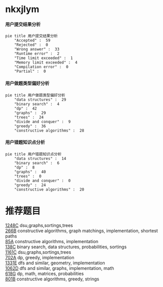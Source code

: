 # nkxjlym

<!-- tabs:start -->



#### **用户提交结果分析**

```mermaid
pie title 用户提交结果分析
    "Accepted" :  59
    "Rejected" :  0
    "Wrong answer" :  33
    "Runtime error" :  2
    "Time limit exceeded" :  1
    "Memory limit exceeded" :  4
    "Compilation error" :  0
    "Partial" :  0
```

#### **用户做题类型偏好分析**

```mermaid
pie title 用户做题类型偏好分析
    "data structures" :  29
    "binary search" :  4
    "dp" :  42
    "graphs" :  29
    "trees" :  24
    "divide and conquer" :  9
    "greedy" :  36
    "constructive algorithms" :  28
```
#### **用户错题知识点分析**

```mermaid
pie title 用户错题知识点分析
    "data structures" :  14
    "binary search" :  6
    "dp" :  8
    "graphs" :  40
    "trees" :  0
    "divide and conquer" :  0
    "greedy" :  24
    "constructive algorithms" :  20
```



<!-- tabs:end -->
# 推荐题目
[1248C](https://codeforces.com/contest/1248/problem/C)		dsu,graphs,sortings,trees		  
[266B](https://codeforces.com/contest/266/problem/B)		constructive algorithms,
                        graph matchings,
                        implementation,
                        shortest paths		  
[85A](https://codeforces.com/contest/85/problem/A)		constructive algorithms,
                        implementation		  
[138C](https://codeforces.com/contest/138/problem/C)		binary search,
                        data structures,
                        probabilities,
                        sortings		  
[1161C](https://codeforces.com/contest/1161/problem/C)		dsu,graphs,sortings,trees		  
[702A](https://codeforces.com/contest/702/problem/A)		dp,
                        greedy,
                        implementation		  
[1331E](https://codeforces.com/contest/1331/problem/E)		dfs and similar,
                        geometry,
                        implementation		  
[1062D](https://codeforces.com/contest/1062/problem/D)		dfs and similar,
                        graphs,
                        implementation,
                        math		  
[618G](https://codeforces.com/contest/618/problem/G)		dp,
                        math,
                        matrices,
                        probabilities		  
[801B](https://codeforces.com/contest/801/problem/B)		constructive algorithms,
                        greedy,
                        strings		  
